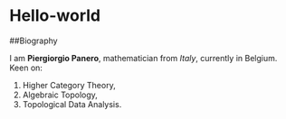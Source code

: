 # Hello-world

##Biography

I am **Piergiorgio Panero**, mathematician from *Italy*, currently in Belgium. 
Keen on:
1. Higher Category Theory, 
2. Algebraic Topology, 
3. Topological Data Analysis.
